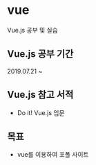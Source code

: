 # vue
Vue.js 공부 및 실습

## Vue.js 공부 기간 
2019.07.21 ~ 

## Vue.js 참고 서적
- Do it! Vue.js 입문

## 목표
- vue를 이용하여 포폴 사이트 
